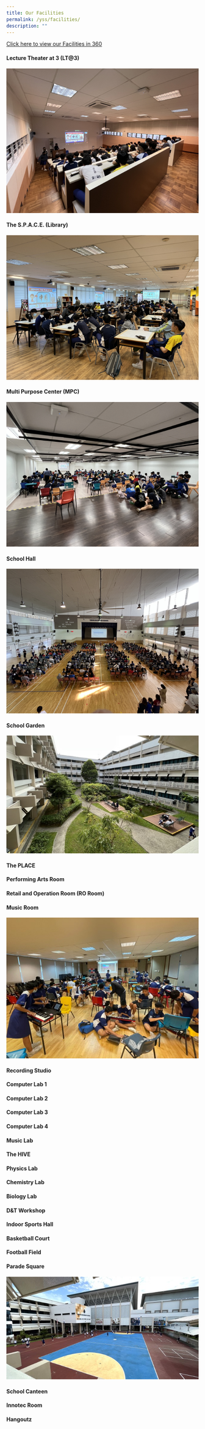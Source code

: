 ```yaml
---
title: Our Facilities
permalink: /yss/facilities/
description: ""
---
```

[Click here to view our Facilities in 360](https://kuula.co/share/collection/7PDqZ?logo=1&info=1&fs=1&vr=0&sd=1&thumbs=1)

#### Lecture Theater at 3 (LT@3)

![](/images/YSS/LT@3.png)

#### The S.P.A.C.E. (Library)
![](/images/YSS/Library.png)

#### Multi Purpose Center (MPC)
![](/images/YSS/MPC.png)

#### School Hall
![](/images/YSS/SchoolHall.png)

#### School Garden
![](/images/YSS/Garden.jpg)

#### The PLACE


#### Performing Arts Room


#### Retail and Operation Room (RO Room)

#### Music Room
![](/images/YSS/Music_Room.jpg)

#### Recording Studio



#### Computer Lab 1


#### Computer Lab 2


#### Computer Lab 3


#### Computer Lab 4


#### Music Lab


#### The HIVE


#### Physics Lab


#### Chemistry Lab


#### Biology Lab


#### D&T Workshop


#### Indoor Sports Hall


#### Basketball Court


#### Football Field


#### Parade Square

![](/images/YSS/ParadeSquare.jpg)

#### School Canteen


#### Innotec Room


#### Hangoutz
